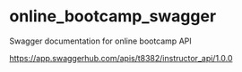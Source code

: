 # online_bootcamp_swagger
 Swagger documentation for online bootcamp API
 
 https://app.swaggerhub.com/apis/t8382/instructor_api/1.0.0
